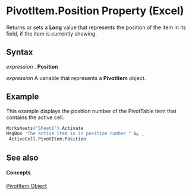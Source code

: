 
# PivotItem.Position Property (Excel)

Returns or sets a  **Long** value that represents the position of the item in its field, if the item is currently showing.


## Syntax

 _expression_ . **Position**

 _expression_ A variable that represents a **PivotItem** object.


## Example

This example displays the position number of the PivotTable item that contains the active cell.


```vb
Worksheets("Sheet1").Activate 
MsgBox "The active item is in position number " &; _ 
 ActiveCell.PivotItem.Position
```


## See also


#### Concepts


[PivotItem Object](5829a1d9-0924-9ce8-1120-229e4595285a.md)
